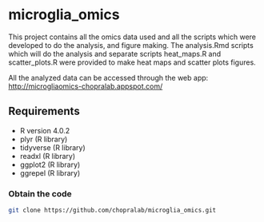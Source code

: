 # microglia_omics

This project contains all the omics data used and all the scripts which were developed to do the analysis, and figure making. The analysis.Rmd scripts which will do the analysis and separate scripts heat_maps.R and scatter_plots.R were provided to make heat maps and scatter plots figures.

All the analyzed data can be accessed through the web app: http://microgliaomics-chopralab.appspot.com/

## Requirements
* R version 4.0.2
* plyr (R library)
* tidyverse (R library)
* readxl (R library)
* ggplot2 (R library)
* ggrepel (R library)

### Obtain the code

```bash
git clone https://github.com/chopralab/microglia_omics.git
```
